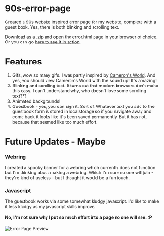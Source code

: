 # 90s-error-page
Created a 90s website inspired error page for my website, complete with a guest book. Yes, there is both blinking and scrolling text. 

Download as a .zip and open the error.html page in your browser of choice. Or you can go [here to see it in action](http://www.raenpayne.com/error "Spooky 90s themed 404 page").



# Features
1. Gifs, wow so many gifs. I was partly inspired by [Cameron's World](https://www.cameronsworld.net/). And yes, you should view Cameron's World with the sound up! It's amazing!
2. Blinking and scrolling text. It turns out that modern browsers don't make this easy. I can't understand why, who doesn't love some scrolling text???
3. Animated backgrounds! 
4. Guestbook - yes, you can sign it. Sort of.
Whatever text you add to the guestbook form is stored in localstorage so if you navigate away and come back it looks like it's been saved permanently. But it has not, because that seemed like too much effort. 

# Future Updates - Maybe
### Webring
I created a spooky banner for a webring which currently does not function but I'm thinking about making a webring. Which I'm sure no one will join - they're kind of useless - but I thought it would be a fun touch. 
### Javascript
The guestbook works via some somewhat kludgy javascript. I'd like to make it less kludgy as my javascript skills improve. 


#### No, I'm not sure why I put so much effort into a page no one will see. :P

![Error Page Preview](https://github.com/raenpayne/90s-error-page/blob/main/error%20screenshot.png)
